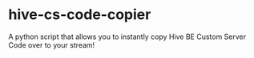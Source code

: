 # hive-cs-code-copier
A python script that allows you to instantly copy Hive BE Custom Server Code over to your stream!
